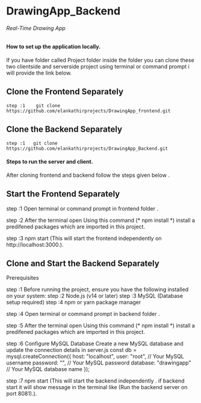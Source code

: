 # DrawingApp_Backend

###### Real-Time Drawing App
 #### How to set up the application locally.

  If you have folder called Project folder inside the folder you can clone these two clientside and serverside project using terminal or command prompt i will provide the link below.

   ## Clone the Frontend Separately

    step :1    git clone https://github.com/elankathirprojects/DrawingApp_frontend.git

   ## Clone the Backend Separately

    step :1   git clone https://github.com/elankathirprojects/DrawingApp_Backend.git


 #### Steps to run the server and client.

   After cloning frontend and backend follow the steps given below .

  ##  Start the Frontend Separately

   step :1    Open terminal or command prompt in frontend folder . 

   step :2    After the terminal open Using this command (* npm install *) install a predifened packages which are imported in this project.

   step :3    npm start (This will start the frontend independently on http://localhost:3000.).

  ## Clone and Start the Backend Separately
  Prerequisites

   step :1    Before running the project, ensure you have the following installed on your system:
   step :2    Node.js (v14 or later)
   step :3    MySQL (Database setup required)
   step :4    npm or yarn package manager

   step :4    Open terminal or command prompt in backend folder . 

   step :5    After the terminal open Using this command (* npm install *) install a predifened packages which are imported in this project.

  step :6    Configure MySQL Database
          Create a new MySQL database and update the connection details in server.js
          const db = mysql.createConnection({
                host: "localhost",
                user: "root", // Your MySQL username
                password: "", // Your MySQL password
                database: "drawingapp" // Your MySQL database name
            });

   step :7    npm start (This will start the backend independently . if backend start it will show message in the terminal like (Run the backend server on port 8081).).
